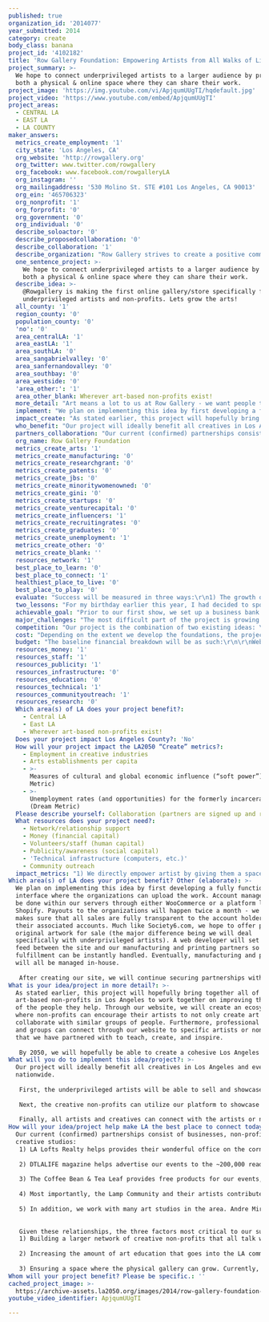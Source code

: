 ```yaml
---
published: true
organization_id: '2014077'
year_submitted: 2014
category: create
body_class: banana
project_id: '4102182'
title: 'Row Gallery Foundation: Empowering Artists from All Walks of Life'
project_summary: >-
  We hope to connect underprivileged artists to a larger audience by providing
  both a physical & online space where they can share their work.
project_image: 'https://img.youtube.com/vi/ApjqumUUgTI/hqdefault.jpg'
project_video: 'https://www.youtube.com/embed/ApjqumUUgTI'
project_areas:
  - CENTRAL LA
  - EAST LA
  - LA COUNTY
maker_answers:
  metrics_create_employment: '1'
  city_state: 'Los Angeles, CA'
  org_website: 'http://rowgallery.org'
  org_twitter: www.twitter.com/rowgallery
  org_facebook: www.facebook.com/rowgalleryLA
  org_instagram: ''
  org_mailingaddress: '530 Molino St. STE #101 Los Angeles, CA 90013'
  org_ein: '465706323'
  org_nonprofit: '1'
  org_forprofit: '0'
  org_government: '0'
  org_individual: '0'
  describe_soloactor: '0'
  describe_proposedcollaboration: '0'
  describe_collaboration: '1'
  describe_organization: "Row Gallery strives to create a positive community that promotes artists and their work that may typically be disregarded in society.\x03"
  one_sentence_project: >-
    We hope to connect underprivileged artists to a larger audience by providing
    both a physical & online space where they can share their work.
  describe_idea: >-
    @Rowgallery is making the first online gallery/store specifically for
    underprivileged artists and non-profits. Lets grow the arts!
  all_county: '1'
  region_county: '0'
  population_county: '0'
  'no': '0'
  area_centralLA: '1'
  area_eastLA: '1'
  area_southLA: '0'
  area_sangabrielvalley: '0'
  area_sanfernandovalley: '0'
  area_southbay: '0'
  area_westside: '0'
  'area_other:': '1'
  area_other_blank: Wherever art-based non-profits exist!
  more_detail: "Art means a lot to us at Row Gallery - we want people to share their work with the world, no matter who they are. From our physical gallery in Los Angeles to our online platform, we hope to provide a space where underprivileged artists can reach a wider audience.\r\n\r\nOur next step is to create an online platform where different LA art non-profits and their artists can come together to post and sell their work online. Not only will this generate profit for the members involved, but it will provide a single space where similar minds can exist. Row Gallery will hopefully create a community of creatives built on positive interactions. With everyone’s encouragement and support, art can spur positive change, one community at a time."
  implement: "We plan on implementing this idea by first developing a fully functional interface where the organizations can upload the work. Account management will be done within our servers through either WooCommerce or a platform like Shopify. Payouts to the organizations will happen twice a month - we always makes sure that all sales are fully transparent to the account holders and their associated accounts. Much like Society6.com, we hope to offer prints and original artwork for sale (the major difference being we will deal specifically with underprivileged artists). A web developer will set up an API feed between the site and our manufacturing and printing partners so fulfillment can be instantly handled. Eventually, manufacturing and printing will all be managed in-house.\r\n\r\nAfter creating our site, we will continue securing partnerships with creative non-profits, foster homes, and any other foundation that supports disadvantaged artists to expand our gallery. Brochures, videos, and financial statements will all be made available to strengthen our pitch."
  impact_create: "As stated earlier, this project will hopefully bring together all of the art-based non-profits in Los Angeles to work together on improving the lives of the people they help. Through our website, we will create an ecosystem where non-profits can encourage their artists to not only create art but collaborate with similar groups of people. Furthermore, professional artists and groups can connect through our website to specific artists or non-profits that we have partnered with to teach, create, and inspire. \r\n\r\nBy 2050, we will hopefully be able to create a cohesive Los Angeles art unit, where creativity comes from all parts of Los Angeles and in different form of collaborations. Not only will we become a permanent gallery for artists and creative organizations, but a powerful support system as well."
  who_benefit: "Our project will ideally benefit all creatives in Los Angeles and eventually nationwide. \r\n\r\nFirst, the underprivileged artists will be able to sell and showcase their work on our website at all times of the day, giving them the ability to independently present their work to anyone with internet access. Non-profits will be able to upload the work for the artists.\r\n\r\nNext, the creative non-profits can utilize our platform to showcase what they do. Each organization can have a biography and link to their own site, and if any of them want to reach out to each other, its as simple as clicking a button.\r\n\r\nFinally, all artists and creatives can connect with the artists or non-profits directly through our site. With proper funding, we can even host large scale collaborations, fundraisers, or art events that span all social groups."
  partners_collaboration: "Our current (confirmed) partnerships consist of businesses, non-profits, and creative studios:\r\n1) LA Lofts Realty helps provides their wonderful office on the corner of 6th and Spring twice a year on Art Walk for us to showcase the works of professional and underprivileged artists in a physical space.\r\n\r\n2) DTLALIFE magazine helps advertise our events to the ~200,000 readers they have. Similarly, the Downtown Art Walk featured us on their website's front page for our first show to help raise awareness.\r\n\r\n3) The Coffee Bean & Tea Leaf provides free products for our events, which helps volunteers stay in top shape and the visitors to enjoy great coffee during the shows. Through their connections, NeuroGum connects Row Gallery with UCLA doctors to help tackle mental health from a medical perspective.\r\n\r\n4) Most importantly, the Lamp Community and their artists contribute their amazing artwork to the shows. We have showcased and sold their work and are looking forward to collaborating with them through our online platform as well. Furthermore, many volunteers that work with Lamp help us on our projects, giving us further support.\r\n\r\n5) In addition, we work with many art studios in the area. Andre Miripolsky, Eva Napp, and Mary Woronov all showed their amazing artwork at our shows, boosting the amount of foot traffic that comes in. These spaces can also provide art printing services for our online store.\r\n\r\n\r\nGiven these relationships, the three factors most critical to our success are:\r\n1) Building a larger network of creative non-profits that all talk with each other. We want to expand Row Gallery because many creative non-profits fight for the same cause. If we come together, we can move one step closer to enriching lives.\r\n\r\n2) Increasing the amount of art education that goes into the LA community. Row Gallery hopes to provide the tools necessary to help empower people through art.\r\n\r\n3) Ensuring a space where the physical gallery can grow. Currently, there are no spaces in LA that specifically showcases artwork from both professionals and working artists. Why not change that?"
  org_name: Row Gallery Foundation
  metrics_create_arts: '1'
  metrics_create_manufacturing: '0'
  metrics_create_researchgrant: '0'
  metrics_create_patents: '0'
  metrics_create_jbs: '0'
  metrics_create_minoritywomenowned: '0'
  metrics_create_gini: '0'
  metrics_create_startups: '0'
  metrics_create_venturecapital: '0'
  metrics_create_influencers: '1'
  metrics_create_recruitingrates: '0'
  metrics_create_graduates: '0'
  metrics_create_unemployment: '1'
  metrics_create_other: '0'
  metrics_create_blank: ''
  resources_network: '1'
  best_place_to_learn: '0'
  best_place_to_connect: '1'
  healthiest_place_to_live: '0'
  best_place_to_play: '0'
  evaluate: "Success will be measured in three ways:\r\n1) The growth of the online platform. Through the partnerships we make with creative non-profits, foster homes, and different communities, we will be able to expand our online gallery. All artists will then be able to either sell or showcase their work, which brings up the second measure of success...\r\n\r\n2) Sales. Money, unfortunately, is a mandatory element in building any type of organization. We hope that artists on our platform can sell their work (either prints or originals). The majority will go back to the artist and the non-profit while we take a small commission to help us keep everything running properly!\r\n\r\n3) Communication between artists, non-profits, and third parties. We believe communication and use of the site from third parties will directly influence the above two metrics. We are hoping our site will become a network for people to connect and create."
  two_lessons: "For my birthday earlier this year, I had decided to spontaneously create an 8ft x 6ft canvas for different LA artists to collaborate on in Skid Row.  I had initially reached out three non-profits, all of whom turned me down. Finally, I found the amazing art project coordinator at Lamp Community who fully supported the idea. When the collaboration did happen, it was beautiful to see the different styles merge together, especially between the professionals and the Skid Row artists.\r\n\r\nIt's interesting to see that the majority of non-profits do not frequently communicate with each other. Very little collaboration occurs between non-profits despite all of them working towards similar goals. While the original thought process was to create some social network for non-profits specifically, it became clear that providing a platform for the underprivileged people they help will have a greater impact. Compared to the non-profits, it appeared that the struggle these people face are far more interconnected. Of course, as an artist, the medium of a gallery felt the clearest to me.\r\n\r\nSometimes, it feels an artist can only become a great artist through hardship (i.e. Van Gogh, Kahlo, etc.). Yet, through my experience, the process of working together can produce something different, new, and amazing on it's own. I believe this project has the potential to transform into something better as more non-profits and artists come together, bringing new ideas to the table."
  achievable_goal: "Prior to our first show, we set up a business bank account and our 501c3 status. Building the website will be the next big step!\r\n\r\nThe idea of an online art gallery/ store is not a new one - websites like Society6 and ImageKind have successfully created a business through this model. What makes us unique, however, is that our project focuses solely on non-profits and underprivileged artists, empowering our artists by connecting them with like-minded people, supporters, and other 501c3 organizations.\r\n\r\nThis being said, we have a pre-existing model that our web developers can follow. eCommerce software like Stripe, wooCommerce, or Shopify allow us to easily track sales and incorporate merchant account systems, and electronic API feeds can be sent to print shops that we have already worked with previously. This way, we would not need to carry inventory ourselves, and all printing jobs can be done on-demand through our manufacturing partners.\r\n\r\nBeginning with Lamp Community, we can begin implementing artwork and artists into our website, and continue to reach out to different creative organizations who will be interested in showcasing or selling work on rowgallery.org. We will create an intuitive uploading system for the non-profits so creating artist profiles and galleries will be hassle-free."
  major_challenges: "The most difficult part of the project is growing the online community until it becomes a sustainable system on its own. Since Row Gallery functions heavily on the artists and non-profits submitting work, developing partnerships with different creative organizations will be the biggest mountain to overcome. \r\n\r\nSecondly, there is always the problem of maintaining the website. Small bugs will inevitably arise. To prevent this, our web developer will need to keep the site running as smoothly as possible, looking over the flaws that may arise.\r\n\r\nFinally, in a business sense, we will need to always be on track to maintain the dialogue between the artists and the supporters. To facilitate this, the community will need to engage with the work the non-profits promote. Social media, publicity, and events created through collaborations can help sustain the artist-supporter-non-profit ecosystem."
  competition: "Our project is the combination of two existing ideas: \r\n1) An art-based non-profit that helps artists showcase at different locations while providing them with a space to do art (whether for therapy, fun, or work). For example, Lamp Art Project and Hart Gallery both provide an environment for the homeless to develop and display their work.\r\n\r\n2) A website where artists can sell prints or original work online. This includes websites like Imagekind, FineArtAmerica, and society6. Online galleries like Deviantart and flickr were used as inspiration also.\r\n\r\nWith our project, we would like to focus on being a platform that encourages and empowers artists who may be overlooked by society. Through our site, different organizations can come together to share not only their work, but their thoughts on how to increase awareness for the arts in tough communities. When a piece is sold, the majority of the money will return back to the artist (who also has full power to determine prices). A percentage will go back to their associated non-profit, while Row Gallery takes a small commission for operation costs. We hope by focusing in on these underprivileged communities and the non-profits that help them, we can offer greater opportunities."
  cost: "Depending on the extent we develop the foundations, the project pricing will vary. As of now, looking at development and upkeep costs, the overall project should cost around $60,000.  We can detail this more in the next question.\r\n\r\nAny additional cost will be covered through other grants, and hopefully through sales made on our website or physical gallery space. We successfully raised over $5000 on our Kickstarter, which helped set up our first show, current website, and all the business filing fees, while still having a significant amount left over. Thus, crowdsourcing can be an option as well."
  budget: "The baseline financial breakdown will be as such:\r\n\r\nWebsite development costs:\r\n1) Initial multi-store website development - $2500\r\n2) Incorporation of merchant account - Free (2.9% + .10 per transaction)\r\n3) Domain maintenance - $7.99/year\r\n4) Website domain hosting - $8.99/month or $107.88/year\r\n5) Hiring of part-time web developer for maintaining servers, updating website, etc. - ~$20,000/year\r\n6) A secure desktop computer used solely for website management and tracking sales - ~$1500\r\n7) Social media and publicity management via an assistant on zirtual.com - $199/month or $2388/year\r\n8) SEO work, done with the help of our friend - ~$500 \r\n\r\nAccounting/ Legal management:\r\n1) An accountant to help manage our funds - ~$100/hour used for just a several hours twice a month\r\n2) Sales tracking - done via WooCommerce software\r\n3) Legal management - Free due to our partnership with the PSM Law Firm's Charlie Shumaker\r\n\r\nProduct management:\r\n1) Art prints, iPhone cases, mug printing, etc. done on-demand through fulfillment services - Free (commission taken by company)\r\n2) See additional expenses in the case printing is done in-house\r\n\r\nPublicity/ Brochures/ Printing:\r\n1) Volunteers to help with events and outreach - Free\r\n2) Brochure creation and design work - Free\r\n\r\nMiscellaneous expenses:\r\n1) Office supplies, art supplies, transportation, etc. - $2000/year\r\n\r\nAdditional expenses (not necessary but beneficial):\r\n1) Large format printer to make prints in-house - $5500\r\n2) Archival matte printing paper rolls - ~$69.99 per 24\" x 100' roll\r\n3) A work space for our volunteers and web developers - $1000/ month\r\n4) A physical gallery space in Los Angeles to rent 4 months out of the year - ~$2000/month or $8000/year\r\n\r\nWe hope to recoup these costs through sales, events, and fundraisers."
  resources_money: '1'
  resources_staff: '1'
  resources_publicity: '1'
  resources_infrastructure: '0'
  resources_education: '0'
  resources_technical: '1'
  resources_communityoutreach: '1'
  resources_research: '0'
  Which area(s) of LA does your project benefit?:
    - Central LA
    - East LA
    - Wherever art-based non-profits exist!
  Does your project impact Los Angeles County?: 'No'
  How will your project impact the LA2050 “Create” metrics?:
    - Employment in creative industries
    - Arts establishments per capita
    - >-
      Measures of cultural and global economic influence (“soft power”) (Dream
      Metric)
    - >-
      Unemployment rates (and opportunities) for the formerly incarcerated
      (Dream Metric)
  Please describe yourself: Collaboration (partners are signed up and ready to hit the ground running!)
  What resources does your project need?:
    - Network/relationship support
    - Money (financial capital)
    - Volunteers/staff (human capital)
    - Publicity/awareness (social capital)
    - 'Technical infrastructure (computers, etc.)'
    - Community outreach
  impact_metrics: "1) We directly empower artist by giving them a space to sell, share, and connect with anyone who uses our website. Through the internet, these underprivileged artists can share their work online in a way they were never able to do before. The non-profits we partner with can help them upload and create a profile on our website, which they can easily pass along to others. Moreover, we will actively create opportunities for our artists!\r\n\r\n2) We hope to be the ones creating art establishments! As stated earlier, we want all types of artists engaging with different groups of people through our platform to bring their talents out into the LA community. Like Row Gallery's first pop-up show, we will fully support and encourage our artists to open up shows all over Los Angeles.\r\n\r\n3) We are hoping our site crosses social bounds so artists of all levels and societal classes can connect with each other. This will help bring different viewpoints from different people - and that's what collaboration is all about!\r\n\r\n4) As our non-profit develops, we can provide art related jobs to the formerly incarcerated. Much like Homeboy Industries, Row Gallery will eventually be able to manufacture our own products, such as art prints and canvases, in-house. Our organization's growth and employment rates will go hand-in-hand."
Which area(s) of LA does your project benefit? Other (elaborate): >-
  We plan on implementing this idea by first developing a fully functional
  interface where the organizations can upload the work. Account management will
  be done within our servers through either WooCommerce or a platform like
  Shopify. Payouts to the organizations will happen twice a month - we always
  makes sure that all sales are fully transparent to the account holders and
  their associated accounts. Much like Society6.com, we hope to offer prints and
  original artwork for sale (the major difference being we will deal
  specifically with underprivileged artists). A web developer will set up an API
  feed between the site and our manufacturing and printing partners so
  fulfillment can be instantly handled. Eventually, manufacturing and printing
  will all be managed in-house.
   
   After creating our site, we will continue securing partnerships with creative non-profits, foster homes, and any other foundation that supports disadvantaged artists to expand our gallery. Brochures, videos, and financial statements will all be made available to strengthen our pitch.
What is your idea/project in more detail?: >-
  As stated earlier, this project will hopefully bring together all of the
  art-based non-profits in Los Angeles to work together on improving the lives
  of the people they help. Through our website, we will create an ecosystem
  where non-profits can encourage their artists to not only create art but
  collaborate with similar groups of people. Furthermore, professional artists
  and groups can connect through our website to specific artists or non-profits
  that we have partnered with to teach, create, and inspire. 
   
   By 2050, we will hopefully be able to create a cohesive Los Angeles art unit, where creativity comes from all parts of Los Angeles and in different form of collaborations. Not only will we become a permanent gallery for artists and creative organizations, but a powerful support system as well.
What will you do to implement this idea/project?: >-
  Our project will ideally benefit all creatives in Los Angeles and eventually
  nationwide. 
   
   First, the underprivileged artists will be able to sell and showcase their work on our website at all times of the day, giving them the ability to independently present their work to anyone with internet access. Non-profits will be able to upload the work for the artists.
   
   Next, the creative non-profits can utilize our platform to showcase what they do. Each organization can have a biography and link to their own site, and if any of them want to reach out to each other, its as simple as clicking a button.
   
   Finally, all artists and creatives can connect with the artists or non-profits directly through our site. With proper funding, we can even host large scale collaborations, fundraisers, or art events that span all social groups.
How will your idea/project help make LA the best place to connect today? In LA2050?: >-
  Our current (confirmed) partnerships consist of businesses, non-profits, and
  creative studios:
   1) LA Lofts Realty helps provides their wonderful office on the corner of 6th and Spring twice a year on Art Walk for us to showcase the works of professional and underprivileged artists in a physical space.
   
   2) DTLALIFE magazine helps advertise our events to the ~200,000 readers they have. Similarly, the Downtown Art Walk featured us on their website's front page for our first show to help raise awareness.
   
   3) The Coffee Bean & Tea Leaf provides free products for our events, which helps volunteers stay in top shape and the visitors to enjoy great coffee during the shows. Through their connections, NeuroGum connects Row Gallery with UCLA doctors to help tackle mental health from a medical perspective.
   
   4) Most importantly, the Lamp Community and their artists contribute their amazing artwork to the shows. We have showcased and sold their work and are looking forward to collaborating with them through our online platform as well. Furthermore, many volunteers that work with Lamp help us on our projects, giving us further support.
   
   5) In addition, we work with many art studios in the area. Andre Miripolsky, Eva Napp, and Mary Woronov all showed their amazing artwork at our shows, boosting the amount of foot traffic that comes in. These spaces can also provide art printing services for our online store.
   
   
   Given these relationships, the three factors most critical to our success are:
   1) Building a larger network of creative non-profits that all talk with each other. We want to expand Row Gallery because many creative non-profits fight for the same cause. If we come together, we can move one step closer to enriching lives.
   
   2) Increasing the amount of art education that goes into the LA community. Row Gallery hopes to provide the tools necessary to help empower people through art.
   
   3) Ensuring a space where the physical gallery can grow. Currently, there are no spaces in LA that specifically showcases artwork from both professionals and working artists. Why not change that?
Whom will your project benefit? Please be specific.: ''
cached_project_image: >-
  https://archive-assets.la2050.org/images/2014/row-gallery-foundation-empowering-artists-from-all-walks-of-life/img.youtube.com/vi/ApjqumUUgTI/hqdefault.jpg
youtube_video_identifier: ApjqumUUgTI

---
```

